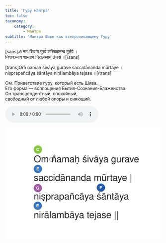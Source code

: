 ```yaml
---
title: 'Гуру мантра'
toc: false
taxonomy:
    category:
        - Мантра
subtitle: 'Мантра Шиве как всепроникающему Гуру'
---
```


[sans]ॐ नमः शिवाय गुरवे
सच्चिदानन्द मूर्तये ।   
निष्प्रपञ्चाय शान्ताय
निरालम्बाय तेजसे ॥[/sans]

[trans]Om̐ namaḥ śivāya gurave
saccidānanda mūrtaye ।    
niṣprapañcāya śāntāya
nirālambāya tejase ॥[/trans]

Ом. Приветствие гуру, который есть Шива.   
Его форма — воплощения Бытия-Сознания-Блаженства.   
Он трансцендентный, спокойный,   
свободный от любой опоры и сияющий.   

![Ty burhoe](Ty-Burhoe-James-Hoskins-Cat-McCarthy-Manorama-and-Janaki-Kagel-Angels-Prayer.mp3)

![Gurave](Gurave.svg)
